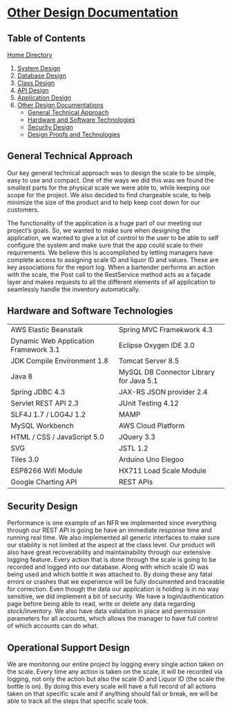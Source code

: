 # [Other Design Documentation](https://github.com/mmitar/capstone/tree/master/_Other)

## Table of Contents
[Home Directory](https://github.com/mmitar/capstone)	
1. [System Design](https://github.com/mmitar/capstone/tree/master/_System%20Design)
2. [Database Design](https://github.com/mmitar/capstone/tree/master/_Database%20Design)	
3. [Class Design](https://github.com/mmitar/capstone/tree/master/_Class%20Design)	
4. [API Design](https://github.com/mmitar/capstone/tree/master/_API%20Design)
5. [Application Design](https://github.com/mmitar/capstone/tree/master/_Application%20Design)
6. [Other Design Documentations](https://github.com/mmitar/capstone/tree/master/_Other)
   * [General Technical Approach](#general-technical-approach)
   * [Hardware and Software Technologies](#Hardware-and-Software-Technologies)
   * [Security Design](#security-design)
   * [Design Proofs and Technologies](#design-proofs-and-technologies)
  
## General Technical Approach
Our key general technical approach was to design the scale to be simple, easy to use and compact. One of the ways we did this was we found the smallest parts for the physical scale we were able to, while keeping our scope for the project. We also decided to find chargeable scale, to help minimize the size of the product and to help keep cost down for our customers.

The functionality of the application is a huge part of our meeting our project’s goals. So, we wanted to make sure when designing the application, we wanted to give a lot of control to the user to be able to self configure the system and make sure that the app could scale to their requirements. We believe this is accomplished by letting managers have complete access to assigning scale ID and liquor ID and values. These are key associations for the report log. When a bartender performs an action with the scale, the Post call to the RestService method acts as a façade layer and makes requests to all the different elements of all application to seamlessly handle the inventory automatically.

## Hardware and Software Technologies
| | |
| --- | --- |
AWS Elastic Beanstalk | Spring MVC Framekwork 4.3 |
Dynamic Web Application Framework 3.1 | Eclipse Oxygen IDE 3.0 |
JDK Compile Environment 1.8 | Tomcat Server 8.5 |
Java 8 | MySQL DB Connector Library for Java 5.1 |
Spring JDBC 4.3 | JAX-RS JSON provider 2.4 |
Servlet REST API 2.3 | JUnit Testing 4.12 |
SLF4J 1.7 / LOG4J 1.2 | MAMP |
MySQL Workbench | AWS Cloud Platform |
HTML / CSS / JavaScript 5.0 | JQuery 3.3 |
SVG | JSTL 1.2 |
Tiles 3.0 | Arduino Uno Elegoo |
ESP8266 Wifi Module | HX711 Load Scale Module |
Google Charting API | REST APIs

## Security Design
Performance is one example of an NFR we implemented since everything through our REST API is going be have an immediate response time and running real time. We also implemented all generic interfaces to make sure our stability is not limited at the aspect at the class level. Our product will also have great recoverability and maintainability through our extensive logging feature. Every action that is done through the scale is going to be recorded and logged into our database. Along with which scale ID was being used and which bottle it was attached to. By doing these any fatal errors or crashes that we experience will be fully documented and traceable for correction. Even though the data our application is holding is in no way sensitive, we did implement a bit of security. We have a login/authentication page before being able to read, write or delete any data regarding stock/inventory. We also have data validation in place and permission parameters for all accounts, which allows the manager to have full control of which accounts can do what.

## Operational Support Design
We are monitoring our entire project by logging every single action taken on the scale. Every time any action is taken on the scale, it will be recorded via logging, not only the action but also the scale ID and Liquor ID (the scale the bottle is on). By doing this every scale will have a full record of all actions taken on that specific scale and if anything should fail or break, we will be able to track all the steps that specific scale took.
